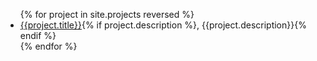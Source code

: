 <ul class="projects">
  {% for project in site.projects reversed %}
  <li><a href="{{project.url}}">{{project.title}}</a>{% if project.description %}, {{project.description}}{% endif %}</li>
  {% endfor %}
</ul>

